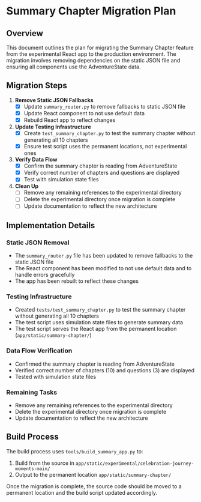 # Summary Chapter Migration Plan

## Overview

This document outlines the plan for migrating the Summary Chapter feature from the experimental React app to the production environment. The migration involves removing dependencies on the static JSON file and ensuring all components use the AdventureState data.

## Migration Steps

1. **Remove Static JSON Fallbacks**
   - [x] Update `summary_router.py` to remove fallbacks to static JSON file
   - [x] Update React component to not use default data
   - [x] Rebuild React app to reflect changes

2. **Update Testing Infrastructure**
   - [x] Create `test_summary_chapter.py` to test the summary chapter without generating all 10 chapters
   - [x] Ensure test script uses the permanent locations, not experimental ones

3. **Verify Data Flow**
   - [x] Confirm the summary chapter is reading from AdventureState
   - [x] Verify correct number of chapters and questions are displayed
   - [x] Test with simulation state files

4. **Clean Up**
   - [ ] Remove any remaining references to the experimental directory
   - [ ] Delete the experimental directory once migration is complete
   - [ ] Update documentation to reflect the new architecture

## Implementation Details

### Static JSON Removal
- The `summary_router.py` file has been updated to remove fallbacks to the static JSON file
- The React component has been modified to not use default data and to handle errors gracefully
- The app has been rebuilt to reflect these changes

### Testing Infrastructure
- Created `tests/test_summary_chapter.py` to test the summary chapter without generating all 10 chapters
- The test script uses simulation state files to generate summary data
- The test script serves the React app from the permanent location (`app/static/summary-chapter/`)

### Data Flow Verification
- Confirmed the summary chapter is reading from AdventureState
- Verified correct number of chapters (10) and questions (3) are displayed
- Tested with simulation state files

### Remaining Tasks
- Remove any remaining references to the experimental directory
- Delete the experimental directory once migration is complete
- Update documentation to reflect the new architecture

## Build Process

The build process uses `tools/build_summary_app.py` to:
1. Build from the source in `app/static/experimental/celebration-journey-moments-main/`
2. Output to the permanent location `app/static/summary-chapter/`

Once the migration is complete, the source code should be moved to a permanent location and the build script updated accordingly.
